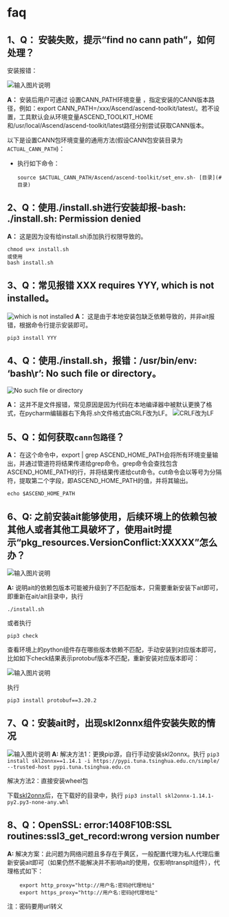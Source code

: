 # faq
## 1、Q： 安装失败，提示“find no cann path”，如何处理？

安装报错：

![输入图片说明](https://foruda.gitee.com/images/1686801650121824710/b64bf91e_9570626.png "屏幕截图")

**A：** 安装后用户可通过 设置CANN_PATH环境变量 ，指定安装的CANN版本路径，例如：export CANN_PATH=/xxx/Ascend/ascend-toolkit/latest/。若不设置，工具默认会从环境变量ASCEND_TOOLKIT_HOME和/usr/local/Ascend/ascend-toolkit/latest路径分别尝试获取CANN版本。

以下是设置CANN包环境变量的通用方法(假设CANN包安装目录为`ACTUAL_CANN_PATH`)：
* 执行如下命令：

    ```
    source $ACTUAL_CANN_PATH/Ascend/ascend-toolkit/set_env.sh- [目录](#目录)
    ```

## 2、Q：使用./install.sh进行安装却报-bash: ./install.sh: Permission denied
**A：** 这是因为没有给install.sh添加执行权限导致的。

```
chmod u+x install.sh
或使用
bash install.sh
```


## 3、Q：常见报错 XXX requires YYY, which is not installed。
![which is not installed](https://foruda.gitee.com/images/1686645293870003179/234cf67c_8913618.png "屏幕截图")
**A：** 这是由于本地安装包缺乏依赖导致的，并非ait报错，根据命令行提示安装即可。

```
pip3 install YYY
```

## 4、Q：使用./install.sh，报错：/usr/bin/env: ‘bash\r’: No such file or directory。 

![No such file or directory](https://foruda.gitee.com/images/1686645345634951894/08f7e806_8913618.png "屏幕截图")

**A：** 这并不是文件报错，常见原因是因为代码在本地编译器中被默认更换了格式，在pycharm编辑器右下角将.sh文件格式由CRLF改为LF。
![CRLF改为LF](https://foruda.gitee.com/images/1686645370968699210/f44f04b3_8913618.png "屏幕截图")


## 5、Q：如何获取`cann包路径`？
**A：** 在这个命令中，export | grep ASCEND_HOME_PATH会将所有环境变量输出，并通过管道符将结果传递给grep命令。grep命令会查找包含ASCEND_HOME_PATH的行，并将结果传递给cut命令。cut命令会以等号为分隔符，提取第二个字段，即ASCEND_HOME_PATH的值，并将其输出。

```
echo $ASCEND_HOME_PATH
```

## 6、Q: 之前安装ait能够使用，后续环境上的依赖包被其他人或者其他工具破坏了，使用ait时提示“pkg_resources.VersionConflict:XXXXX”怎么办？

![输入图片说明](https://foruda.gitee.com/images/1686886830863530517/53f5816a_9570626.png "屏幕截图")

**A:** 说明ait的依赖包版本可能被升级到了不匹配版本，只需要重新安装下ait即可，即重新在ait/ait目录中，执行
```
./install.sh
```

或者执行
```
pip3 check
```
查看环境上的python组件存在哪些版本依赖不匹配，手动安装到对应版本即可，比如如下check结果表示protobuf版本不匹配，重新安装对应版本即可：

![输入图片说明](https://foruda.gitee.com/images/1686887221107606902/a0872e5b_9570626.png "屏幕截图")

执行
```
pip3 install protobuf==3.20.2
```

## 7、Q：安装ait时，出现skl2onnx组件安装失败的情况
![输入图片说明](https://foruda.gitee.com/images/1688461726292472393/721044b8_8277365.png "屏幕截图")
**A:** 
解决方法1：更换pip源，自行手动安装skl2onnx。执行
    ```
    pip3 install skl2onnx==1.14.1 -i https://pypi.tuna.tsinghua.edu.cn/simple/  --trusted-host pypi.tuna.tsinghua.edu.cn
    ```

解决方法2：直接安装wheel包

下载[skl2onnx](https://pypi.tuna.tsinghua.edu.cn/packages/5e/59/0a47737c195da98d33f32073174b55ba4caca8b271fe85ec887463481f67/skl2onnx-1.14.1-py2.py3-none-any.whl)后，在下载好的目录中，执行
    ```
    pip3 install skl2onnx-1.14.1-py2.py3-none-any.whl
    ```

## 8、Q：OpenSSL: error:1408F10B:SSL routines:ssl3_get_record:wrong version number
**A:** 
解决方案：此问题为网络问题且多存在于黄区，一般配置代理为私人代理后重新安装ait即可（如果仍然不能解决并不影响ait的使用，仅影响transplt组件），代理格式如下：
```
    export http_proxy="http://用户名:密码@代理地址"
    export https_proxy="http://用户名:密码@代理地址" 
```
注：密码要用url转义